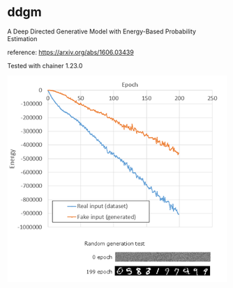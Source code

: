# ddgm
A Deep Directed Generative Model with Energy-Based Probability Estimation

reference: https://arxiv.org/abs/1606.03439

Tested with chainer 1.23.0

![graph](https://github.com/taichi-iki/ddgm/blob/master/test_graph.png)
